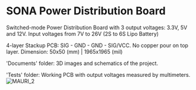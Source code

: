 # SONA Power Distribution Board
Switched-mode Power Distribution Board with 3 output voltages: 3.3V, 5V and 12V. Input voltages from 7V to 26V (2S to 6S Lipo Battery)

4-layer Stackup PCB: SIG - GND - GND - SIG/VCC. No copper pour on top layer. Dimension: 50x50 (mm) | 1965x1965 (mil)

'Documents' folder: 3D images and schematics of the project.

'Tests' folder: Working PCB with output voltages measured by multimeters.
![MAURI_2](https://user-images.githubusercontent.com/77835086/131785099-0a230668-efdd-4e80-814a-8f9def4fdffd.PNG)
